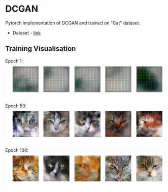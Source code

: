 # DCGAN
Pytorch implementation of DCGAN and trained on "Cat" dataset.

* Dataset - [link](https://www.kaggle.com/crawford/cat-dataset)

## Training Visualisation
Epoch 1:
<img src="./gen_samples/epoch1.png" align="center" style="margin: 10 10 10 10;" width='500'>

Epoch 50:
<img src="./gen_samples/epoch50.png" align="center" style="margin: 10 10 10 10;" width='500'>

Epoch 100:
<img src="./gen_samples/epoch100.png" align="center" style="margin: 10 10 10 10;" width='500'>
